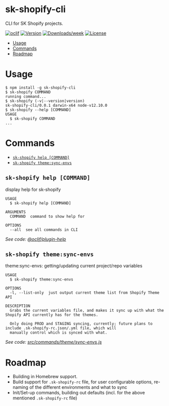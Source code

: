 sk-shopify-cli
==============

CLI for SK Shopify projects.

[![oclif](https://img.shields.io/badge/cli-oclif-brightgreen.svg)](https://oclif.io)
[![Version](https://img.shields.io/npm/v/sk-shopify-cli.svg)](https://npmjs.org/package/sk-shopify-cli)
[![Downloads/week](https://img.shields.io/npm/dw/sk-shopify-cli.svg)](https://npmjs.org/package/sk-shopify-cli)
[![License](https://img.shields.io/npm/l/sk-shopify-cli.svg)](https://github.com///blob/master/package.json)

<!-- toc -->
* [Usage](#usage)
* [Commands](#commands)
* [Roadmap](#roadmap)
<!-- tocstop -->
# Usage
<!-- usage -->
```sh-session
$ npm install -g sk-shopify-cli
$ sk-shopify COMMAND
running command...
$ sk-shopify (-v|--version|version)
sk-shopify-cli/0.0.1 darwin-x64 node-v12.10.0
$ sk-shopify --help [COMMAND]
USAGE
  $ sk-shopify COMMAND
...
```
<!-- usagestop -->
# Commands
<!-- commands -->
* [`sk-shopify help [COMMAND]`](#sk-shopify-help-command)
* [`sk-shopify theme:sync-envs`](#sk-shopify-themesync-envs)

## `sk-shopify help [COMMAND]`

display help for sk-shopify

```
USAGE
  $ sk-shopify help [COMMAND]

ARGUMENTS
  COMMAND  command to show help for

OPTIONS
  --all  see all commands in CLI
```

_See code: [@oclif/plugin-help](https://github.com/oclif/plugin-help/blob/v2.2.1/src/commands/help.ts)_

## `sk-shopify theme:sync-envs`

theme:sync-envs: getting/updating current project/repo variables

```
USAGE
  $ sk-shopify theme:sync-envs

OPTIONS
  -l, --list-only  just output current theme list from Shopify Theme API

DESCRIPTION
  Grabs the current variables file, and makes it sync up with what the Shopify API currently has for the themes.

  Only doing PROD and STAGING syncing, currently; future plans to include .sk-shopify-rc.json/.yml file, which will 
  manually control which is synced with what.
```

_See code: [src/commands/theme/sync-envs.js](https://github.com/SwiftkickWeb/sk-shopify-cli/blob/v0.0.1/src/commands/theme/sync-envs.js)_
<!-- commandsstop -->

# Roadmap
* Building in Homebrew support.
* Build support for `.sk-shopify-rc` file, for user configurable options, re-naming of the different environments and what to sync
* Init/Set-up commands, building out defaults (incl. for the above mentioned `.sk-shopify-rc` file)
